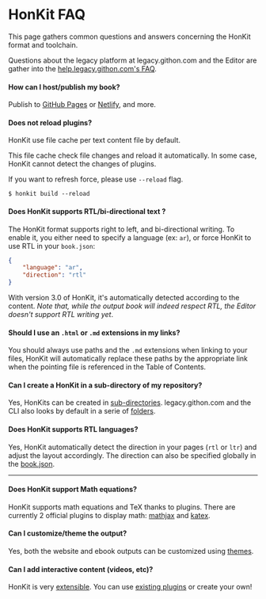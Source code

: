 # HonKit FAQ

This page gathers common questions and answers concerning the HonKit format and toolchain.

Questions about the legacy platform at legacy.githon.com and the Editor are gather into the [help.legacy.githon.com's FAQ](http://help.legacy.githon.com/faq.html).

#### How can I host/publish my book?

Publish to [GitHub Pages](https://pages.github.com/) or [Netlify](https://www.netlify.com/), and more.

#### Does not reload plugins?

HonKit use file cache per text content file by default.

This file cache check file changes and reload it automatically.
In some case, HonKit cannot detect the changes of plugins.

If you want to refresh force, please use `--reload` flag.

```
$ honkit build --reload
```

#### Does HonKit supports RTL/bi-directional text ?

The HonKit format supports right to left, and bi-directional writing. To enable it, you either need to specify a language (ex: `ar`), or force HonKit to use RTL in your `book.json`:

``` json
{
    "language": "ar",
    "direction": "rtl"
}
```

With version 3.0 of HonKit, it's automatically detected according to the content.
_Note that, while the output book will indeed respect RTL, the Editor doesn't support RTL writing yet_.

#### Should I use an `.html` or `.md` extensions in my links?

You should always use paths and the `.md` extensions when linking to your files, HonKit will automatically replace these paths by the appropriate link when the pointing file is referenced in the Table of Contents.

#### Can I create a HonKit in a sub-directory of my repository?

Yes, HonKits can be created in [sub-directories](structure.md#subdirectory). legacy.githon.com and the CLI also looks by default in a serie of [folders](structure.md).

#### Does HonKit supports RTL languages?

Yes, HonKit automatically detect the direction in your pages (`rtl` or `ltr`) and adjust the layout accordingly. The direction can also be specified globally in the [book.json](config.md).

---

#### Does HonKit support Math equations?

HonKit supports math equations and TeX thanks to plugins. There are currently 2 official plugins to display math: [mathjax](https://plugins.githon.com/plugin/mathjax) and [katex](https://plugins.githon.com/plugin/katex).

#### Can I customize/theme the output?

Yes, both the website and ebook outputs can be customized using [themes](themes/README.md).

#### Can I add interactive content (videos, etc)?

HonKit is very [extensible](plugins/README.md). You can use [existing plugins](https://plugins.githon.com) or create your own!
